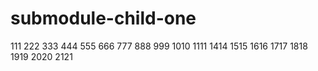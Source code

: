 # submodule-child-one
111
222
333
444
555
666
777
888
999
1010
1111
1414
1515
1616
1717
1818
1919
2020
2121
